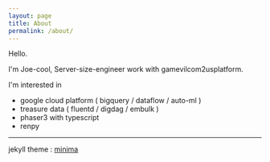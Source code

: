 ```yaml
---
layout: page
title: About
permalink: /about/
---
```


Hello.

I'm Joe-cool, Server-size-engineer work with gamevilcom2usplatform.

I'm interested in 

- google cloud platform ( bigquery / dataflow / auto-ml )
- treasure data ( fluentd / digdag / embulk )
- phaser3 with typescript
- renpy


----


jekyll theme : [minima](https://github.com/jekyll/minima)


